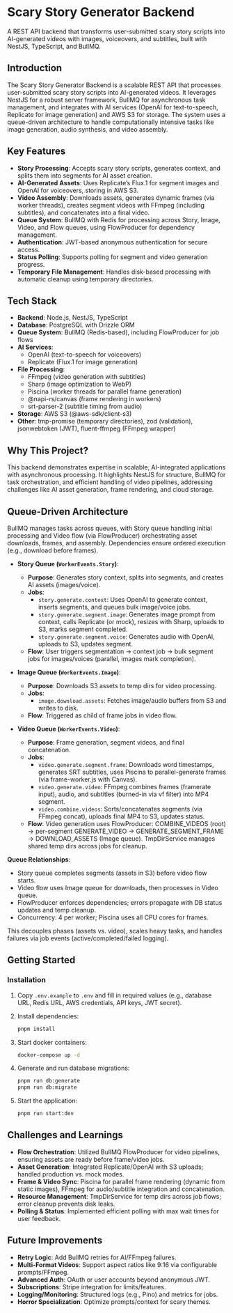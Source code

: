 # Scary Story Generator Backend

A REST API backend that transforms user-submitted scary story scripts into AI-generated videos with images, voiceovers, and subtitles, built with NestJS, TypeScript, and BullMQ.

## Introduction

The Scary Story Generator Backend is a scalable REST API that processes user-submitted scary story scripts into AI-generated videos. It leverages NestJS for a robust server framework, BullMQ for asynchronous task management, and integrates with AI services (OpenAI for text-to-speech, Replicate for image generation) and AWS S3 for storage. The system uses a queue-driven architecture to handle computationally intensive tasks like image generation, audio synthesis, and video assembly.

## Key Features

- **Story Processing**: Accepts scary story scripts, generates context, and splits them into segments for AI asset creation.
- **AI-Generated Assets**: Uses Replicate’s Flux.1 for segment images and OpenAI for voiceovers, storing in AWS S3.
- **Video Assembly**: Downloads assets, generates dynamic frames (via worker threads), creates segment videos with FFmpeg (including subtitles), and concatenates into a final video.
- **Queue System**: BullMQ with Redis for processing across Story, Image, Video, and Flow queues, using FlowProducer for dependency management.
- **Authentication**: JWT-based anonymous authentication for secure access.
- **Status Polling**: Supports polling for segment and video generation progress.
- **Temporary File Management**: Handles disk-based processing with automatic cleanup using temporary directories.

## Tech Stack

- **Backend**: Node.js, NestJS, TypeScript
- **Database**: PostgreSQL with Drizzle ORM
- **Queue System**: BullMQ (Redis-based), including FlowProducer for job flows
- **AI Services**:
  - OpenAI (text-to-speech for voiceovers)
  - Replicate (Flux.1 for image generation)
- **File Processing**:
  - FFmpeg (video generation with subtitles)
  - Sharp (image optimization to WebP)
  - Piscina (worker threads for parallel frame generation)
  - @napi-rs/canvas (frame rendering in workers)
  - srt-parser-2 (subtitle timing from audio)
- **Storage**: AWS S3 (@aws-sdk/client-s3)
- **Other**: tmp-promise (temporary directories), zod (validation), jsonwebtoken (JWT), fluent-ffmpeg (FFmpeg wrapper)

## Why This Project?

This backend demonstrates expertise in scalable, AI-integrated applications with asynchronous processing. It highlights NestJS for structure, BullMQ for task orchestration, and efficient handling of video pipelines, addressing challenges like AI asset generation, frame rendering, and cloud storage.

## Queue-Driven Architecture

BullMQ manages tasks across queues, with Story queue handling initial processing and Video flow (via FlowProducer) orchestrating asset downloads, frames, and assembly. Dependencies ensure ordered execution (e.g., download before frames).

- **Story Queue (`WorkerEvents.Story`)**:
  - **Purpose**: Generates story context, splits into segments, and creates AI assets (images/voice).
  - **Jobs**:
    - `story.generate.context`: Uses OpenAI to generate context, inserts segments, and queues bulk image/voice jobs.
    - `story.generate.segment.image`: Generates image prompt from context, calls Replicate (or mock), resizes with Sharp, uploads to S3, marks segment completed.
    - `story.generate.segment.voice`: Generates audio with OpenAI, uploads to S3, updates segment.
  - **Flow**: User triggers segmentation → context job → bulk segment jobs for images/voices (parallel, images mark completion).

- **Image Queue (`WorkerEvents.Image`)**:
  - **Purpose**: Downloads S3 assets to temp dirs for video processing.
  - **Jobs**:
    - `image.download.assets`: Fetches image/audio buffers from S3 and writes to disk.
  - **Flow**: Triggered as child of frame jobs in video flow.

- **Video Queue (`WorkerEvents.Video`)**:
  - **Purpose**: Frame generation, segment videos, and final concatenation.
  - **Jobs**:
    - `video.generate.segment.frame`: Downloads word timestamps, generates SRT subtitles, uses Piscina to parallel-generate frames (via frame-worker.js with Canvas).
    - `video.generate.video`: FFmpeg combines frames (framerate input), audio, and subtitles (burned-in via vf filter) into MP4 segment.
    - `video.combine.videos`: Sorts/concatenates segments (via FFmpeg concat), uploads final MP4 to S3, updates status.
  - **Flow**: Video generation uses FlowProducer: COMBINE_VIDEOS (root) → per-segment GENERATE_VIDEO → GENERATE_SEGMENT_FRAME → DOWNLOAD_ASSETS (Image queue). TmpDirService manages shared temp dirs across jobs for cleanup.

**Queue Relationships**:
- Story queue completes segments (assets in S3) before video flow starts.
- Video flow uses Image queue for downloads, then processes in Video queue.
- FlowProducer enforces dependencies; errors propagate with DB status updates and temp cleanup.
- Concurrency: 4 per worker; Piscina uses all CPU cores for frames.

This decouples phases (assets vs. video), scales heavy tasks, and handles failures via job events (active/completed/failed logging).

## Getting Started

### Installation

1. Copy `.env.example` to `.env` and fill in required values (e.g., database URL, Redis URL, AWS credentials, API keys, JWT secret).

2. Install dependencies:
   ```bash
   pnpm install
   ```

3. Start docker containers:
   ```bash
   docker-compose up -d
   ```

4. Generate and run database migrations:
   ```bash
   pnpm run db:generate
   pnpm run db:migrate
   ```

5. Start the application:
   ```bash
   pnpm run start:dev
   ```

## Challenges and Learnings

- **Flow Orchestration**: Utilized BullMQ FlowProducer for video pipelines, ensuring assets are ready before frame/video jobs.
- **Asset Generation**: Integrated Replicate/OpenAI with S3 uploads; handled production vs. mock modes.
- **Frame & Video Sync**: Piscina for parallel frame rendering (dynamic from static images), FFmpeg for audio/subtitle integration and concatenation.
- **Resource Management**: TmpDirService for temp dirs across job flows; error cleanup prevents disk leaks.
- **Polling & Status**: Implemented efficient polling with max wait times for user feedback.

## Future Improvements

- **Retry Logic**: Add BullMQ retries for AI/FFmpeg failures.
- **Multi-Format Videos**: Support aspect ratios like 9:16 via configurable prompts/FFmpeg.
- **Advanced Auth**: OAuth or user accounts beyond anonymous JWT.
- **Subscriptions**: Stripe integration for limits/features.
- **Logging/Monitoring**: Structured logs (e.g., Pino) and metrics for jobs.
- **Horror Specialization**: Optimize prompts/context for scary themes.
